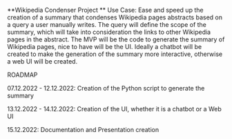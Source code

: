 **Wikipedia Condenser Project
**
Use Case: Ease and speed up the creation of a summary that condenses Wikipedia pages abstracts based on a query a user manually writes. The query will define the scope of the summary, which will take into consideration the links to other Wikipedia pages in the abstract. The MVP will be the code to generate the summary of Wikipedia pages, nice to have will be the UI. Ideally a chatbot will be created to make the generation of the summary more interactive, otherwise a web UI will be created.

ROADMAP

07.12.2022 - 12.12.2022: Creation of the Python script to generate the summary

13.12.2022 - 14.12.2022: Creation of the UI, whether it is a chatbot or a Web UI

15.12.2022: Documentation and Presentation creation
